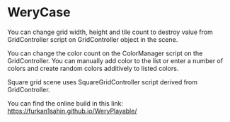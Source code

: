 # WeryCase

You can change grid width, height and tile count to destroy value from GridController script on GridController object in the scene.


You can change the color count on the ColorManager script on the GridController. You can manually add color to the list or enter a number of colors and create random colors additively to listed colors.


Square grid scene uses SquareGridController script derived from GridController. 

You can find the online build in this link: https://furkan1sahin.github.io/WeryPlayable/
